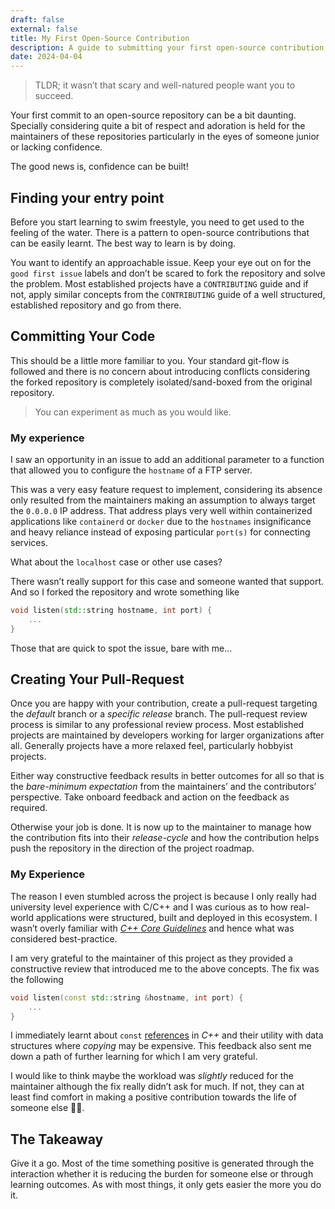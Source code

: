 ```yaml
---
draft: false
external: false
title: My First Open-Source Contribution
description: A guide to submitting your first open-source contribution
date: 2024-04-04
---
```


> TLDR; it wasn’t that scary and well-natured people want you to succeed.

Your first commit to an open-source repository can be a bit daunting. Specially considering quite a bit of respect and adoration is held for the maintainers of these repositories particularly in the eyes of someone junior or lacking confidence. 

The good news is, confidence can be built!

## Finding your entry point

Before you start learning to swim freestyle, you need to get used to the feeling of the water. There is a pattern to open-source contributions that can be easily learnt. The best way to learn is by doing.

You want to identify an approachable issue. Keep your eye out on for the `good first issue` labels and don’t be scared to fork the repository and solve the problem. Most established projects have a `CONTRIBUTING` guide and if not, apply similar concepts from the `CONTRIBUTING` guide of a well structured, established repository and go from there. 

## Committing Your Code

This should be a little more familiar to you. Your standard git-flow is followed and there is no concern about introducing conflicts considering the forked repository is completely isolated/sand-boxed from the original repository.

> You can experiment as much as you would like.

### My experience

I saw an opportunity in an issue to add an additional parameter to a function that allowed you to configure the `hostname` of a FTP server.

This was a very easy feature request to implement, considering its absence only resulted from the maintainers making an assumption to always target the `0.0.0.0` IP address. That address plays very well within containerized applications like `containerd` or `docker` due to the `hostnames` insignificance and heavy reliance instead of exposing particular `port(s)` for connecting services.

What about the `localhost` case or other use cases?

There wasn’t really support for this case and someone wanted that support. And so I forked the repository and wrote something like

```cpp
void listen(std::string hostname, int port) {
	...
}
```

Those that are quick to spot the issue, bare with me…

## Creating Your Pull-Request

Once you are happy with your contribution, create a pull-request targeting the *default* branch or a *specific release* branch. The pull-request review process is similar to any professional review process. Most established projects are maintained by developers working for larger organizations after all. Generally projects have a more relaxed feel, particularly hobbyist projects.

Either way constructive feedback results in better outcomes for all so that is the *bare-minimum expectation* from the maintainers’ and the contributors’ perspective. Take onboard feedback and action on the feedback as required.

Otherwise your job is done. It is now up to the maintainer to manage how the contribution fits into their *release-cycle* and how the contribution helps push the repository in the direction of the project roadmap.

### My Experience

The reason I even stumbled across the project is because I only really had university level experience with C/C++ and I was curious as to how real-world applications were structured, built and deployed in this ecosystem. I wasn’t overly familiar with *[C++ Core Guidelines](http://isocpp.github.io/CppCoreGuidelines/CppCoreGuidelines)* and hence what was considered best-practice.

I am very grateful to the maintainer of this project as they provided a constructive review that introduced me to the above concepts. The fix was the following

```cpp
void listen(const std::string &hostname, int port) {
	...
}
```

I immediately learnt about `const` [references](https://github.com/isocpp/CppCoreGuidelines/blob/master/CppCoreGuidelines.md) in *C++* and their utility with data structures where *copying* may be expensive. This feedback also sent me down a path of further learning for which I am very grateful.

I would like to think maybe the workload was *slightly* reduced for the maintainer although the fix really didn’t ask for much. If not, they can at least find comfort in making a positive contribution towards the life of someone else 🤷‍♂️.

## The Takeaway

Give it a go. Most of the time something positive is generated through the interaction whether it is reducing the burden for someone else or through learning outcomes. As with most things, it only gets easier the more you do it.